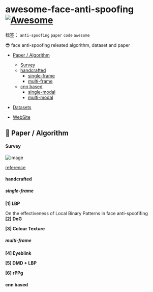 # awesome-face-anti-spoofing [![Awesome](https://cdn.rawgit.com/sindresorhus/awesome/d7305f38d29fed78fa85652e3a63e154dd8e8829/media/badge.svg)](https://github.com/coderwangson/awesome-face-anti-spoofing)

标签： `anti-spoofing` `paper` `code` `awesome`

😎 face anti-spoofing releated algorithm, dataset and paper    

 - [ Paper / Algorithm](#-paper--algorithm)
    - [Survey](#Survey)
    - [handcrafted](#handcrafted)
        - [single-frame](#handcrafted)
        - [multi-frame](#handcrafted)
    - [cnn based](#handcrafted)
        - [single-modal](#ingle-modal)
        - [multi-modal](#multi-modal)  
        
 - [Datasets](#-datasets)
 - [WebSite](#-WebSite)


## 📝 Paper / Algorithm   

#### Survey

![image](https://tva4.sinaimg.cn/large/005Dd0fOly1g7nm5vu194j30iz0i2t9o.jpg)  

[reference](https://zhuanlan.zhihu.com/p/43480539)  

#### handcrafted   

##### single-frame  

**[1] LBP** 

On the effectiveness of Local Binary Patterns in face anti-spoofifing  
**[2] DoG**  

**[3] Colour Texture**   

##### multi-frame  

**[4] Eyeblink**  

**[5] DMD + LBP**  

**[6] rPPg**      

#### cnn based  









